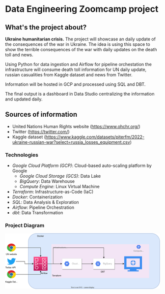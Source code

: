 # Data Engineering Zoomcamp project

## What's the project about?

**Ukraine humanitarian crisis.** The project will showcase an daily update of the consequences of the war in Ukraine. The idea is using this space to show the terrible consequences of the war with daily updates on the death toll and news. 

Using Python for data ingestion and Airflow for pipeline orchestation the infrastructure will consume death toll information for UN daily update, russian casualities from Kaggle dataset and news from Twitter. 

Information will be hosted in GCP and processed using SQL and DBT.   

The final output is a dashboard in Data Studio centralizing the information and updated daily. 

## Sources of information

* United Nations Human Rights website (https://www.ohchr.org/)
* Twitter (https://twitter.com/)
* Kaggle dataset (https://www.kaggle.com/datasets/piterfm/2022-ukraine-russian-war?select=russia_losses_equipment.csv)

### Technologies
* *Google Cloud Platform (GCP)*: Cloud-based auto-scaling platform by Google
  * *Google Cloud Storage (GCS)*: Data Lake
  * *BigQuery*: Data Warehouse
  * *Compute Engine*: Linux Virtual Machine 
* *Terraform*: Infrastructure-as-Code (IaC)
* *Docker*: Containerization
* *SQL*: Data Analysis & Exploration
* *Airflow*: Pipeline Orchestration
* *dbt*: Data Transformation

### Project Diagram

<div align="center">
  <img src="https://github.com/agvelazquez/data-engineering-zoomcamp-dev/blob/main/project/project_diagram.svg"><br>
</div>



